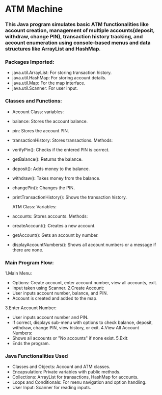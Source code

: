 # ATM Machine

### This Java program simulates basic ATM functionalities like account creation, management of multiple accounts(deposit, withdraw, change PIN), transaction history tracking, and account enumeration using console-based menus and data structures like ArrayList and HashMap.
### Packages Imported:
- java.util.ArrayList: For storing transaction history.
- java.util.HashMap: For storing account details.
- java.util.Map: For the map interface.
- java.util.Scanner: For user input.
### Classes and Functions:
- Account Class:
variables:
- balance: Stores the account balance.
- pin: Stores the account PIN.
- transactionHistory: Stores transactions.
Methods:
- verifyPin(): Checks if the entered PIN is correct.
- getBalance(): Returns the balance.
- deposit(): Adds money to the balance.
- withdraw(): Takes money from the balance.
- changePin(): Changes the PIN.
- printTransactionHistory(): Shows the transaction history.

  ATM Class:
Variables:
- accounts: Stores accounts.
 Methods:
- createAccount(): Creates a new account.
- getAccount(): Gets an account by number.
- displayAccountNumbers(): Shows all account numbers or a message if there are none.



### Main Program Flow:
1.Main Menu:
 - Options: Create account, enter account number, view all accounts, exit.
 - Input taken using Scanner.
2.Create Account:
- User inputs account number, balance, and PIN.
- Account is created and added to the map.

3.Enter Account Number:
- User inputs account number and PIN.
- If correct, displays sub-menu with options to check balance, deposit, withdraw, change PIN, view history, or exit.
4.View All Account Numbers:
- Shows all accounts or "No accounts" if none exist.
5.Exit:
- Ends the program.


### Java Functionalities Used
- Classes and Objects: Account and ATM classes.
- Encapsulation: Private variables with public methods.
- Collections: ArrayList for transactions, HashMap for accounts.
- Loops and Conditionals: For menu navigation and option handling.
- User Input: Scanner for reading inputs.
